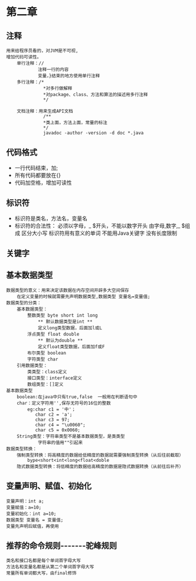 # 第二章
## 注释
	用来给程序员看的，对JVM是不可视,
	增加代码可读性。
		单行注释：//
				注释一行的内容
				变量，}结束的地方使用单行注释
		多行注释：/*
				  *对多行做解释
				  *对package、class、方法和算法的描述用多行注释
				  */
					
		文档注释：用来生成API文档
				  /**
				  *类上面，方法上面，常量的标注
				  */
				  javadoc -author -version -d doc *.java

## 代码格式
* 一行代码结束，加;
* 所有代码都要放在{}
* 代码加空格，增加可读性

## 标识符
* 标识符是类名，方法名，变量名
* 标识符的合法性：
		必须以字母，_ $开头，不能以数字开头
		由字母,数字,_ $组成
		区分大小写
		标识符用有意义的单词
		不能用Java关键字
		没有长度限制
## 关键字
## 基本数据类型
	数据类型的意义：用来决定该数据在内存空间开辟多大空间保存
		在定义变量的时候就需要先声明数据类型,数据类型 变量名=变量值;
	数据类型的分类：
		基本数据类型：
			整数类型 byte short int long   
				** 默认数据类型是int **
				定义long类型数据，后面加l或L
			浮点类型 float double
				** 默认为double **
				定义float类型数据，后面加f或F
			布尔类型 boolean
			字符类型 char
		引用数据类型：
			类类型：class定义
			接口类型：interface定义
			数组类型：[]定义
	基本数据类型
		boolean:在java中只有true,false  一般用在判断语句中
		char：定义字符用'',保存无符号的16位的整数 
			eg:char c1 = '中'；
			   char c2 = 'a';
			   char c3 = 97;
			   char c4 = "\u0060";
			   char c5 = 0x0060;
		String类型：字符串类型不是基本数据类型，是类类型
				字符串的值用""引起来
	数据类型转换：
		强制类型转换：将高精度的数据给低精度的数据就需要强制类型转换（从后往前截取）
			bype<short<int<long<float<doble
		隐式数据类型转换：将低精度的数据给高精度的数据是隐式数据转换（从前往后补齐）

## 变量声明、赋值、初始化
	变量声明：int a;
	变量赋值：a=10;
	变量初始化：int a=10;
	数据类型 变量名 = 变量值;
	变量先声明后赋值，再使用

## 推荐的命令规则-------驼峰规则
	类名和接口名都是每个单词首字母大写
	方法名和变量名都是从第二个单词首字母大写
	常量所有单词都大写，由final修饰
	

